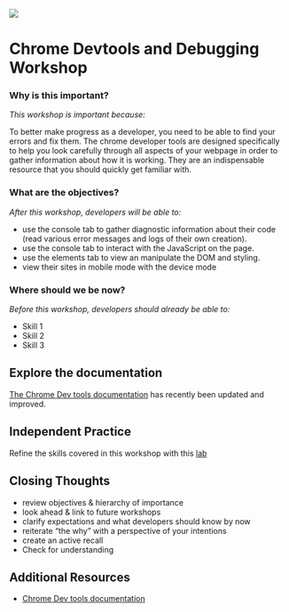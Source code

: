 <!--
Creator: <Name>
Market: SF
-->

![](https://ga-dash.s3.amazonaws.com/production/assets/logo-9f88ae6c9c3871690e33280fcf557f33.png)

# Chrome Devtools and Debugging Workshop

### Why is this important?
<!-- framing the "why" in big-picture/real world examples -->
*This workshop is important because:*

To better make progress as a developer, you need to be able to find your errors and fix them. The chrome developer tools are designed specifically to help you look carefully through all aspects of your webpage in order to gather information about how it is working. They are an indispensable resource that you should quickly get familiar with.

### What are the objectives?
<!-- specific/measurable goal for students to achieve -->
*After this workshop, developers will be able to:*

- use the console tab to gather diagnostic information about their code (read various error messages and logs of their own creation).
- use the console tab to interact with the JavaScript on the page.
- use the elements tab to view an manipulate the DOM and styling.
- view their sites in mobile mode with the device mode

### Where should we be now?
<!-- call out the skills that are prerequisites -->
*Before this workshop, developers should already be able to:*

- Skill 1
- Skill 2
- Skill 3


## Explore the documentation

[The Chrome Dev tools documentation](https://developers.google.com/web/tools/chrome-devtools/) has recently been updated and improved.

## Independent Practice
Refine the skills covered in this workshop with this [lab](#)

## Closing Thoughts
- review objectives & hierarchy of importance
- look ahead & link to future workshops
- clarify expectations and what developers should know by now
- reiterate “the why” with a perspective of your intentions
- create an active recall
- Check for understanding

## Additional Resources
- [Chrome Dev tools documentation](https://developers.google.com/web/tools/chrome-devtools/)
